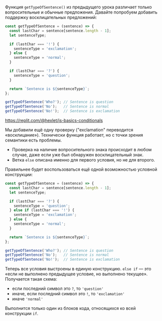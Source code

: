 
Функция `getTypeOfSentence()` из предыдущего урока различает только вопросительные и обычные предложения. Давайте попробуем добавить поддержку восклицательных предложений:

```javascript
const getTypeOfSentence = (sentence) => {
  const lastChar = sentence[sentence.length - 1];
  let sentenceType;

  if (lastChar === '!') {
    sentenceType = 'exclamation';
  } else {
    sentenceType = 'normal';
  }

  if (lastChar === '?') {
    sentenceType = 'question';
  }

  return `Sentence is ${sentenceType}`;
};

getTypeOfSentence('Who?'); // Sentence is question
getTypeOfSentence('No');   // Sentence is normal
getTypeOfSentence('No!');  // Sentence is exclamation
```

https://replit.com/@hexlet/js-basics-conditionals

Мы добавили ещё одну проверку ("exclamation" переводится «восклицание»). Технически функция работает, но с точки зрения семантики есть проблемы.

- Проверка на наличие вопросительного знака происходит в любом случае, даже если уже был обнаружен восклицательный знак.
- Ветка `else` описана именно для первого условия, но не для второго.

Правильнее будет воспользоваться ещё одной возможностью условной конструкции:

```javascript
const getTypeOfSentence = (sentence) => {
  const lastChar = sentence[sentence.length - 1];
  let sentenceType;

  if (lastChar === '?') {
    sentenceType = 'question';
  } else if (lastChar === '!') {
    sentenceType = 'exclamation';
  } else {
    sentenceType = 'normal';
  }

  return `Sentence is ${sentenceType}`;
};

getTypeOfSentence('Who?'); // Sentence is question
getTypeOfSentence('No');   // Sentence is normal
getTypeOfSentence('No!');  // Sentence is exclamation
```

Теперь все условия выстроены в единую конструкцию. `else if` — это «если не выполнено предыдущее условие, но выполнено текущее». Получается такая схема:

- если последний символ это `?`, то `'question'`
- иначе, если последний символ это `!`, то `'exclamation'`
- иначе `'normal'`

Выполнится только один из блоков кода, относящихся ко всей конструкции `if`.
